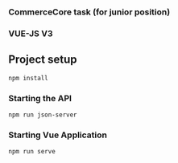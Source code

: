 ### CommerceCore task (for junior position)
### VUE-JS V3


## Project setup
```
npm install
```

### Starting the API
```
npm run json-server
```

### Starting Vue Application
```
npm run serve
```

